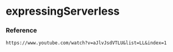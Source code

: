 # expressingServerless

### Reference
```
https://www.youtube.com/watch?v=aJlvJsdVTLU&list=LL&index=1
```
